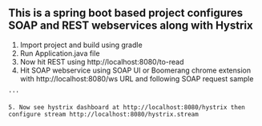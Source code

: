 ## This is a spring boot based project configures SOAP and REST webservices along with Hystrix

1. Import project and build using gradle
2. Run Application.java file
3. Now hit REST using http://localhost:8080/to-read
4. Hit SOAP webservice using SOAP UI or Boomerang chrome extension with http://localhost:8080/ws URL and following SOAP request sample
    

``` <soapenv:Envelope xmlns:soapenv="http://schemas.xmlsoap.org/soap/envelope/" xmlns:gs="http://spring.io/guides/gs-producing-web-service">  <soapenv:Header/>  <soapenv:Body>    <gs:getCountryRequest>        <gs:name>Spain</gs:name>      </gs:getCountryRequest> </soapenv:Body></soapenv:Envelope>
'''

5. Now see hystrix dashboard at http://localhost:8080/hystrix then configure stream http://localhost:8080/hystrix.stream